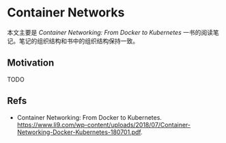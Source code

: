# Container Networks

本文主要是 *Container Networking: From Docker to Kubernetes* 一书的阅读笔记。笔记的组织结构和书中的组织结构保持一致。

## Motivation

TODO

## Refs

- Container Networking: From Docker to Kubernetes. https://www.li9.com/wp-content/uploads/2018/07/Container-Networking-Docker-Kubernetes-180701.pdf.
